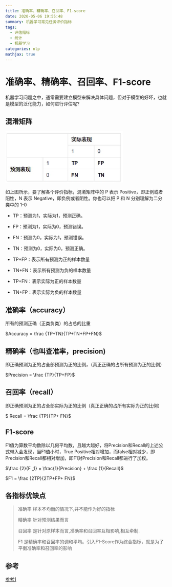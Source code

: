 ```yaml
---
title: 准确率、精确率、召回率、F1-score
date: 2020-05-06 19:55:48
summary: 机器学习常见任务评价指标
tags:
  - 评估指标
  - 统计
  - 机器学习
categories: nlp
mathjax: true
---
```


# 准确率、精确率、召回率、F1-score

​      机器学习问题之中，通常需要建立模型来解决具体问题，但对于模型的好坏，也就是模型的泛化能力，如何进行评估呢?

## 混淆矩阵

![](./准确率、精确率、召回率、F1-score/1.png)

如上图所示，要了解各个评价指标，混淆矩阵中的 P 表示 Positive，即正例或者阳性，N 表示 Negative，即负例或者阴性。你也可以把 P 和 N 分别理解为二分类中的 1-0



- TP：预测为1，实际为1，预测正确。
- FP：预测为1，实际为0，预测错误。
- FN：预测为0，实际为1，预测错误。
- TN：预测为0，实际为0，预测正确。

- TP+FP：表示所有预测为正的样本数量
- TN+FN：表示所有预测为负的样本数量
- TP+FN：表示实际为正的样本数量
- TN+FP：表示实际为负的样本数量

## 准确率（accuracy）

所有的预测正确（正类负类）的占总的比重

$Accuracy = \frac {TP+TN}{TP+TN+FP+FN}$

##  精确率（也叫查准率，precision)

即正确预测为正的占全部预测为正的比例，（真正正确的占所有预测为正的比例）

$Precision = \frac {TP}{TP+FP}$

## 召回率（recall）

即正确预测为正的占全部实际为正的比例（真正正确的占所有实际为正的比例）

$ Recall = \frac {TP}{TP+ FN}$ 

## F1-score

F1值为算数平均数除以几何平均数，且越大越好，将Precision和Recall的上述公式带入会发现，当F1值小时，True Positive相对增加，而false相对减少，即Precision和Recall都相对增加，即F1对Precision和Recall都进行了加权。

$\frac {2}{F _1} = \frac{1}{Precision} + \frac {1}{Recall}$

$F1 = \frac {2TP}{2TP+FP+ FN}$

## 各指标优缺点

> 准确率 样本不均衡的情况下,并不能作为好的指标
>
> 精确率 针对预测结果而言  
>
> 召回率 是针对原样本而言,准确率和召回率互相影响,相互牵制.
>
> F1  是精确率和召回率的调和平均。引入F1-Score作为综合指标，就是为了平衡准确率和召回率的影响

## 参考

[参考1](https://blog.csdn.net/Joseph__Lagrange/article/details/90813885)